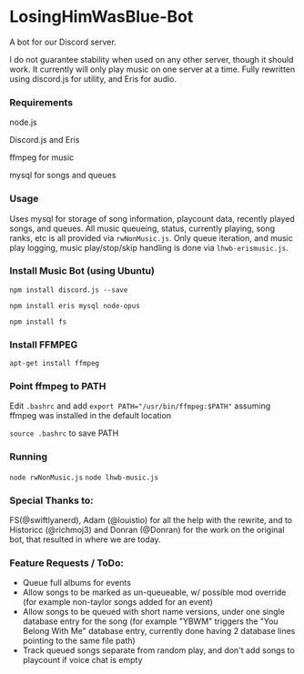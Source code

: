 # LosingHimWasBlue-Bot
A bot for our Discord server.

I do not guarantee stability when used on any other server, though it should work. It currently will only play music on one server at a time. Fully rewritten using discord.js for utility, and Eris for audio.

### Requirements
node.js

Discord.js and Eris

ffmpeg for music

mysql for songs and queues

### Usage
Uses mysql for storage of song information, playcount data, recently played songs, and queues.
All music queueing, status, currently playing, song ranks, etc is all provided via `rwNonMusic.js`. Only queue iteration, and music play logging, music play/stop/skip handling is done via `lhwb-erismusic.js`.

### Install Music Bot (using Ubuntu)
`npm install discord.js --save`

`npm install eris mysql node-opus`

`npm install fs`

### Install FFMPEG

`apt-get install ffmpeg`

### Point ffmpeg to PATH
Edit `.bashrc` and add `export PATH="/usr/bin/ffmpeg:$PATH"` assuming ffmpeg was installed in the default location

`source .bashrc` to save PATH

### Running
`node rwNonMusic.js`
`node lhwb-music.js`

### Special Thanks to:
FS(@swiftlyanerd), Adam (@louistio) for all the help with the rewrite, and to Historicc (@richmoj3) and Donran (@Donran) for the work on the original bot, that resulted in where we are today. 

### Feature Requests / ToDo:
* Queue full albums for events
* Allow songs to be marked as un-queueable, w/ possible mod override (for example non-taylor songs added for an event)
* Allow songs to be queued with short name versions, under one single database entry for the song (for example "YBWM" triggers the "You Belong With Me" database entry, currently done having 2 database lines pointing to the same file path) 
* Track queued songs separate from random play, and don't add songs to playcount if voice chat is empty
